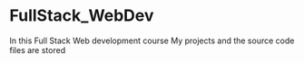 # FullStack_WebDev

In this Full Stack Web development course My projects and the source code files are stored
